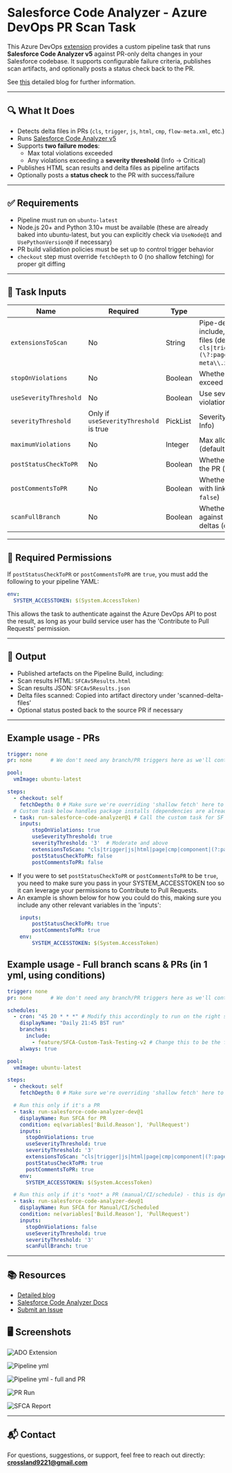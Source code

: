 # Salesforce Code Analyzer - Azure DevOps PR Scan Task

This Azure DevOps [extension](https://marketplace.visualstudio.com/items?itemName=SamCrossland.salesforce-code-analyzer-ado-repos-task) provides a custom pipeline task that runs **Salesforce Code Analyzer v5** against PR-only delta changes in your Salesforce codebase. It supports configurable failure criteria, publishes scan artifacts, and optionally posts a status check back to the PR.

See [this](https://devopslaunchpad.com/blog/salesforce-code-analyzer/) detailed blog for further information.

---

## 🔍 What It Does

- Detects delta files in PRs (`cls`, `trigger`, `js`, `html`, `cmp`, `flow-meta.xml`, etc.)
- Runs [Salesforce Code Analyzer v5](https://developer.salesforce.com/docs/platform/salesforce-code-analyzer/overview)
- Supports **two failure modes**:
  - Max total violations exceeded
  - Any violations exceeding a **severity threshold** (Info → Critical)
- Publishes HTML scan results and delta files as pipeline artifacts
- Optionally posts a **status check** to the PR with success/failure

---

## ✅ Requirements

- Pipeline must run on `ubuntu-latest`
- Node.js 20+ and Python 3.10+ must be available (these are already baked into ubuntu-latest, but you can explicitly check via `UseNode@1` and `UsePythonVersion@0` if necessary)
- PR build validation policies must be set up to control trigger behavior
- `checkout` step must override `fetchDepth` to 0 (no shallow fetching) for proper git diffing

---

## 🧩 Task Inputs

| Name                   | Required      | Type     | Description |
|------------------------|---------------|----------|-------------|
| `extensionsToScan`     | No            | String   | Pipe-delimited list of file extensions to include, along with partnering -meta.xml files (default: `cls\|trigger\|js\|html\|page\|cmp\|component\|(\?:page\|cls\|trigger\|component\|js\|flow)-meta\\.xml`) |
| `stopOnViolations`     | No            | Boolean  | Whether to fail the build if violations exceed threshold (default: `true`) |
| `useSeverityThreshold` | No            | Boolean  | Use severity-based failure instead of total violation count |
| `severityThreshold`    | Only if `useSeverityThreshold` is true | PickList | Severity level to fail on (`1` = Critical → `5` = Info) |
| `maximumViolations`    | No            | Integer  | Max allowed violations before failing (default: `10`) |
| `postStatusCheckToPR`  | No            | Boolean  | Whether to POST a result status back to the PR (default: `false`) |
| `postCommentsToPR`  | No            | Boolean  | Whether to POST a summary comment with link to results back to the PR (default: `false`) |
| `scanFullBranch`  | No            | Boolean  | Whether we want to run code analyzer against an entire branch rather than PR deltas (default: `false`) |

---

## 🔐 Required Permissions

If `postStatusCheckToPR` or `postCommentsToPR` are `true`, you must add the following to your pipeline YAML:

```yaml
env:
  SYSTEM_ACCESSTOKEN: $(System.AccessToken)
```
This allows the task to authenticate against the Azure DevOps API to post the result, as long as your build service user has the 'Contribute to Pull Requests' permission.

---

## 📁 Output

- Published artefacts on the Pipeline Build, including:
- Scan results HTML: `SFCAv5Results.html`
- Scan results JSON: `SFCAv5Results.json`
- Delta files scanned: Copied into artifact directory under 'scanned-delta-files'
- Optional status posted back to the source PR if necessary

---

## Example usage - PRs

```yaml 
trigger: none 
pr: none      # We don't need any branch/PR triggers here as we'll control it with Build Policies

pool:
  vmImage: ubuntu-latest

steps:
  - checkout: self
    fetchDepth: 0 # Make sure we're overriding 'shallow fetch' here to retrieve all git history
  # Custom task below handles package installs (dependencies are already present in ubuntu-latest), scanning, analysis and publishing of results
  - task: run-salesforce-code-analyzer@1 # Call the custom task for SF Code Analyzer analysis
    inputs:
        stopOnViolations: true
        useSeverityThreshold: true
        severityThreshold: '3'  # Moderate and above
        extensionsToScan: "cls|trigger|js|html|page|cmp|component|(?:page|cls|trigger|component|js|flow)-meta\\.xml" # Include meta xml files of these components to check for old versions
        postStatusCheckToPR: false
        postCommentsToPR: false
```

  - If you were to set `postStatusCheckToPR` or `postCommentsToPR` to be `true`, you need to make sure you pass in your SYSTEM_ACCESSTOKEN too so it can leverage your permissions to Contribute to Pull Requests.
  - An example is shown below for how you could do this, making sure you include any other relevant variables in the 'inputs':
```yaml
    inputs:
        postStatusCheckToPR: true
        postCommentsToPR: true
    env: 
        SYSTEM_ACCESSTOKEN: $(System.AccessToken)
```

## Example usage - Full branch scans & PRs (in 1 yml, using conditions)

```yaml 
trigger: none 
pr: none      # We don't need any branch/PR triggers here as we'll control it with Build Policies

schedules:
  - cron: "45 20 * * *" # Modify this accordingly to run on the right schedule
    displayName: "Daily 21:45 BST run"
    branches:
      include:
        - feature/SFCA-Custom-Task-Testing-v2 # Change this to be the full branch you want to scan, e.g 'main' or 'staging'
    always: true

pool:
  vmImage: ubuntu-latest

steps:
  - checkout: self
    fetchDepth: 0 # Make sure we're overriding 'shallow fetch' here to retrieve all git history

  # Run this only if it's a PR
  - task: run-salesforce-code-analyzer-dev@1
    displayName: Run SFCA for PR
    condition: eq(variables['Build.Reason'], 'PullRequest')
    inputs:
      stopOnViolations: true
      useSeverityThreshold: true
      severityThreshold: '3'
      extensionsToScan: "cls|trigger|js|html|page|cmp|component|(?:page|cls|trigger|component|js|flow)-meta\\.xml"
      postStatusCheckToPR: true
      postCommentsToPR: true
    env:
      SYSTEM_ACCESSTOKEN: $(System.AccessToken)

  # Run this only if it's *not* a PR (manual/CI/schedule) - this is dynamically determined
  - task: run-salesforce-code-analyzer-dev@1
    displayName: Run SFCA for Manual/CI/Scheduled
    condition: ne(variables['Build.Reason'], 'PullRequest')
    inputs:
      stopOnViolations: false
      useSeverityThreshold: true
      severityThreshold: '3'
      scanFullBranch: true
```

---

## 📚 Resources

- [Detailed blog](https://devopslaunchpad.com/blog/salesforce-code-analyzer/)
- [Salesforce Code Analyzer Docs](https://developer.salesforce.com/docs/platform/salesforce-code-analyzer/overview)
- [Submit an Issue](https://github.com/sam-gearset/SFCAIntegrations/issues)

## 🖥️ Screenshots

![ADO Extension](.github/images/extension.png)

![Pipeline yml](.github/images/pipelineyml.png)

![Pipeline yml - full and PR](.github/images/pipelinesyml-fullandpr.png)

![PR Run](.github/images/pipelinerun.png)

![SFCA Report](.github/images/pipelinecomplete.png)

---

## 📬 Contact
For questions, suggestions, or support, feel free to reach out directly: **crossland9221@gmail.com**